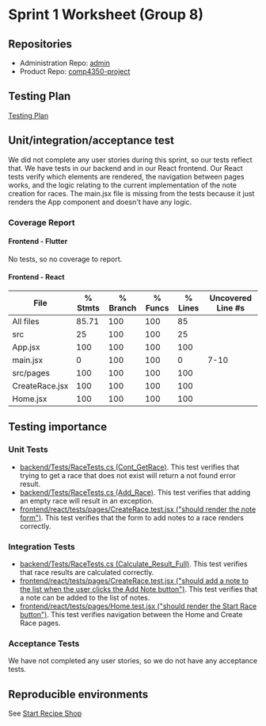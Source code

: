 # Sprint 1 Worksheet (Group 8)

## Repositories

-   Administration Repo: [admin](https://github.com/COMP-4350-Group-8/admin)
-   Product Repo: [comp4350-project](https://github.com/COMP-4350-Group-8/comp4350-project)

## Testing Plan

[Testing Plan](https://github.com/COMP-4350-Group-8/admin/wiki/Testing-Plan)

## Unit/integration/acceptance test

We did not complete any user stories during this sprint, so our tests reflect that. We have tests in our backend and in our React frontend. Our React tests verify which elements are rendered, the navigation between pages works, and the logic relating to the current implementation of the note creation for races. The main.jsx file is missing from the tests because it just renders the App component and doesn't have any logic.

### Coverage Report

#### Frontend - Flutter

No tests, so no coverage to report.

#### Frontend - React

| File           | % Stmts | % Branch | % Funcs | % Lines | Uncovered Line #s |
| -------------- | ------- | -------- | ------- | ------- | ----------------- |
| All files      | 85.71   | 100      | 100     | 85      |
| src            | 25      | 100      | 100     | 25      |
| App.jsx        | 100     | 100      | 100     | 100     |
| main.jsx       | 0       | 100      | 100     | 0       | 7-10              |
| src/pages      | 100     | 100      | 100     | 100     |
| CreateRace.jsx | 100     | 100      | 100     | 100     |
| Home.jsx       | 100     | 100      | 100     | 100     |

## Testing importance

### Unit Tests

-   [backend/Tests/RaceTests.cs (Cont_GetRace)](https://github.com/COMP-4350-Group-8/comp4350-project/blob/cd2df183810581ee2abfae6d20ca133c722871aa/backend/Tests/RaceTests.cs#L40). This test verifies that trying to get a race that does not exist will return a not found error result.
-   [backend/Tests/RaceTests.cs (Add_Race)](https://github.com/COMP-4350-Group-8/comp4350-project/blob/cd2df183810581ee2abfae6d20ca133c722871aa/backend/Tests/RaceTests.cs#L57). This test verifies that adding an empty race will result in an exception.
-   [frontend/react/tests/pages/CreateRace.test.jsx ("should render the note form")](https://github.com/COMP-4350-Group-8/comp4350-project/blob/cd2df183810581ee2abfae6d20ca133c722871aa/frontend/react/tests/pages/CreateRace.test.jsx#L18). This test verifies that the form to add notes to a race renders correctly.

### Integration Tests

-   [backend/Tests/RaceTests.cs (Calculate_Result_Full)](https://github.com/COMP-4350-Group-8/comp4350-project/blob/cd2df183810581ee2abfae6d20ca133c722871aa/backend/Tests/RaceTests.cs#L91). This test verifies that race results are calculated correctly.
-   [frontend/react/tests/pages/CreateRace.test.jsx ("should add a note to the list when the user clicks the Add Note button")](https://github.com/COMP-4350-Group-8/comp4350-project/blob/cd2df183810581ee2abfae6d20ca133c722871aa/frontend/react/tests/pages/CreateRace.test.jsx#L36). This test verifies that a note can be added to the list of notes.
-   [frontend/react/tests/pages/Home.test.jsx ("should render the Start Race button")](https://github.com/COMP-4350-Group-8/comp4350-project/blob/cd2df183810581ee2abfae6d20ca133c722871aa/frontend/react/tests/pages/Home.test.jsx#L18). This test verifies navigation between the Home and Create Race pages.

### Acceptance Tests

We have not completed any user stories, so we do not have any acceptance tests.

## Reproducible environments

See [Start Recipe Shop](StartRecipeShop.pdf)
